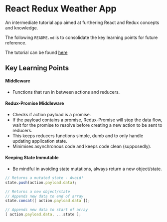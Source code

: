 # React Redux Weather App

An intermediate tutorial app aimed at furthering React and Redux concepts and knowledge.

The following `README.md` is to consolidate the key learning points for future reference.

The tutorial can be found [here](https://www.udemy.com/react-redux/)

## Key Learning Points
#### Middleware
- Functions that run in between actions and reducers.

#### Redux-Promise Middleware
- Checks if action payload is a promise.
- If the payload contains a promise, Redux-Promise will stop the data flow, wait for the promise to resolve before creating a new action to be sent to reducers.
- This keeps reducers functions simple, dumb and to only handle updating application state.
- Minimises asynchronous code and keeps code clean (supposedly).

#### Keeping State Immutable
- Be mindful in avoiding state mutations, always return a new object/state.

```js
// Returns a mutated state - Avoid!
state.push(action.payload.data);

// Returns a new object/state
// Appends new data to end of array
state.concat([ action.payload.data ]);

// Appends new data to start of array
[ action.payload.data, ...state ];
```
